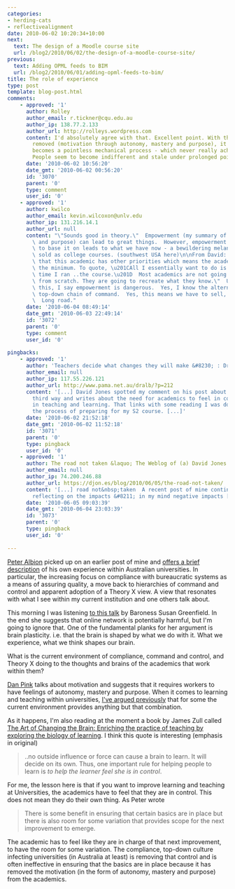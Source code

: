 ```yaml
---
categories:
- herding-cats
- reflectivealignment
date: 2010-06-02 10:20:34+10:00
next:
  text: The design of a Moodle course site
  url: /blog2/2010/06/02/the-design-of-a-moodle-course-site/
previous:
  text: Adding OPML feeds to BIM
  url: /blog2/2010/06/01/adding-opml-feeds-to-bim/
title: The role of experience
type: post
template: blog-post.html
comments:
    - approved: '1'
      author: Rolley
      author_email: r.tickner@cqu.edu.au
      author_ip: 138.77.2.133
      author_url: http://rolleys.wordpress.com
      content: I'd absolutely agree with that. Excellent point. With those key things
        removed (motivation through autonomy, mastery and purpose), it's as if your job
        becomes a pointless mechanical process - which never really achieves anything.
        People seem to become indifferent and stale under prolonged pointlessness.
      date: '2010-06-02 10:56:20'
      date_gmt: '2010-06-02 00:56:20'
      id: '3070'
      parent: '0'
      type: comment
      user_id: '0'
    - approved: '1'
      author: kwilco
      author_email: kevin.wilcoxon@unlv.edu
      author_ip: 131.216.14.1
      author_url: null
      content: "\"Sounds good in theory.\"  Empowerment (my summary of autonomy, mastery\
        \ and purpose) can lead to great things.  However, empowerment without the KSA's\
        \ to base it on leads to what we have now - a bewildering melange of stuff being\
        \ sold as college courses. (southwest USA here)\n\nFrom David: \"The reality is\
        \ that this academic has other priorities which means the academic wants to do\
        \ the minimum. To quote, \u201CAll I essentially want to do is to copy the last\
        \ time I ran ..the course.\u201D  Most academics are not going to design a course\
        \ from scratch. They are going to recreate what they know.\"  Until we get past\
        \ this, I say empowerment is dangerous.  Yes, I know the alternative is not a\
        \ top-down chain of command.  Yes, this means we have to sell, not try to dictate.\
        \  Long road."
      date: '2010-06-04 08:49:14'
      date_gmt: '2010-06-03 22:49:14'
      id: '3072'
      parent: '0'
      type: comment
      user_id: '0'
    
pingbacks:
    - approved: '1'
      author: 'Teachers decide what changes they will make &#8230; : DrAlb'
      author_email: null
      author_ip: 117.55.226.121
      author_url: http://www.pama.net.au/dralb/?p=212
      content: '[...] David Jones spotted my comment on his post about the need for a
        third way and writes about the need for academics to feel in control of change
        in teaching and learning. That links with some reading I was doing yesterday in
        the process of preparing for my S2 course. [...]'
      date: '2010-06-02 21:52:18'
      date_gmt: '2010-06-02 11:52:18'
      id: '3071'
      parent: '0'
      type: pingback
      user_id: '0'
    - approved: '1'
      author: The road not taken &laquo; The Weblog of (a) David Jones
      author_email: null
      author_ip: 74.200.246.88
      author_url: https://djon.es/blog/2010/06/05/the-road-not-taken/
      content: '[...] road not&nbsp;taken  A recent post of mine continued the trend of
        reflecting on the impacts &#8211; in my mind negative impacts [...]'
      date: '2010-06-05 09:03:39'
      date_gmt: '2010-06-04 23:03:39'
      id: '3073'
      parent: '0'
      type: pingback
      user_id: '0'
    
---
```

[Peter Albion](http://www.usq.edu.au/users/albion/) picked up on an earlier post of mine and [offers a brief description](http://www.pama.net.au/dralb/?p=210) of his own experience within Australian universities. In particular, the increasing focus on compliance with bureaucratic systems as a means of assuring quality, a move back to hierarchies of command and control and apparent adoption of a Theory X view. A view that resonates with what I see within my current institution and one others talk about.

This morning I was listening [to this talk](http://fora.tv/2009/10/04/Baroness_Susan_Greenfield_Is_Online_Networking_Harmful) by Baroness Susan Greenfield. In the end she suggests that online network is potentially harmful, but I'm going to ignore that. One of the fundamental planks for her argument is brain plasticity. i.e. that the brain is shaped by what we do with it. What we experience, what we think shapes our brain.

What is the current environment of compliance, command and control, and Theory X doing to the thoughts and brains of the academics that work within them?

[Dan Pink](http://www.ted.com/talks/dan_pink_on_motivation.html) talks about motivation and suggests that it requires workers to have feelings of autonomy, mastery and purpose. When it comes to learning and teaching within universities, [I've argued previously](/blog2/2009/09/28/reflection-and-moving-on-herding-cats-and-losing-weight/#pink) that for some the current environment provides anything but that combination.

As it happens, I'm also reading at the moment a book by James Zull called [The Art of Changing the Brain: Enriching the practice of teaching by exploring the biology of learning](http://www.amazon.com/gp/product/1579220541/ref=pd_luc_wl_04_02). I think this quote is interesting (emphasis in original)

> ..no outside influence or force can cause a brain to learn. It will decide on its own. Thus, one important rule for helping people to learn is _to help the learner feel she is in control_.

For me, the lesson here is that if you want to improve learning and teaching at Universities, the academics have to feel that they are in control. This does not mean they do their own thing. As Peter wrote

> There is some benefit in ensuring that certain basics are in place but there is also room for some variation that provides scope for the next improvement to emerge.

The academic has to feel like they are in charge of that next improvement, to have the room for some variation. The compliance, top-down culture infecting universities (in Australia at least) is removing that control and is often ineffective in ensuring that the basics are in place because it has removed the motivation (in the form of autonomy, mastery and purpose) from the academics.